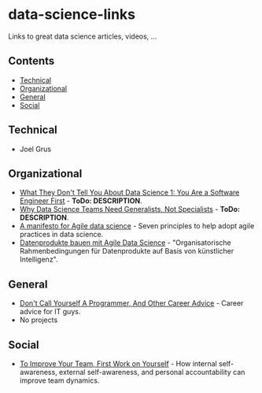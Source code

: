 # data-science-links
Links to great data science articles, videos, ...

## Contents

* [Technical](#technical)
* [Organizational](#organizational)
* [General](#general)
* [Social](#social)

## Technical
* Joel Grus

## Organizational

* [What They Don't Tell You About Data Science 1: You Are a Software Engineer First](http://nadbordrozd.github.io/blog/2017/12/05/what-they-dont-tell-you-about-data-science-1/) - **ToDo: DESCRIPTION**.
* [Why Data Science Teams Need Generalists, Not Specialists](https://hbr.org/2019/03/why-data-science-teams-need-generalists-not-specialists) - **ToDo: DESCRIPTION**.
* [A manifesto for Agile data science](https://www.oreilly.com/ideas/a-manifesto-for-agile-data-science) - Seven principles to help adopt agile practices in data science.
* [Datenprodukte bauen mit Agile Data Science](https://www.inovex.de/fileadmin/files/Vortraege/2018/datenprodukte-bauen-mit-agile-data-science-tempich-29.06.2018.pdf) - "Organisatorische Rahmenbedingungen für Datenprodukte auf Basis von künstlicher Intelligenz".


## General

* [Don't Call Yourself A Programmer, And Other Career Advice](https://www.kalzumeus.com/2011/10/28/dont-call-yourself-a-programmer/) - Career advice for IT guys.
* No projects


## Social

* [To Improve Your Team, First Work on Yourself](https://hbr.org/2019/01/to-improve-your-team-first-work-on-yourself) - 
How internal self-awareness, external self-awareness, and personal accountability can improve team dynamics.
